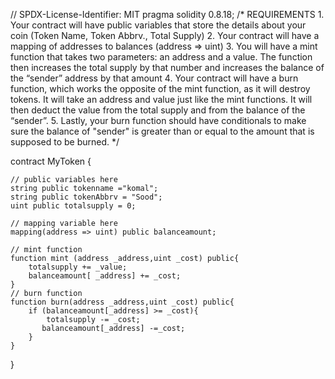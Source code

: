 // SPDX-License-Identifier: MIT
pragma solidity 0.8.18;
/*
       REQUIREMENTS
    1. Your contract will have public variables that store the details about your coin (Token Name, Token Abbrv., Total Supply)
    2. Your contract will have a mapping of addresses to balances (address => uint)
    3. You will have a mint function that takes two parameters: an address and a value. 
       The function then increases the total supply by that number and increases the balance 
       of the “sender” address by that amount
    4. Your contract will have a burn function, which works the opposite of the mint function, as it will destroy tokens. 
       It will take an address and value just like the mint functions. It will then deduct the value from the total supply 
       and from the balance of the “sender”.
    5. Lastly, your burn function should have conditionals to make sure the balance of "sender" is greater than or equal 
       to the amount that is supposed to be burned.
*/

contract MyToken {

    // public variables here
    string public tokenname ="komal";
    string public tokenAbbrv = "Sood";
    uint public totalsupply = 0;

    // mapping variable here
    mapping(address => uint) public balanceamount;

    // mint function
    function mint (address _address,uint _cost) public{
        totalsupply += _value;
        balanceamount[ _address] += _cost;
    } 
    // burn function
    function burn(address _address,uint _cost) public{
        if (balanceamount[_address] >= _cost){
            totalsupply -= _cost;
           balanceamount[_address] -=_cost;
        }
    }
}
